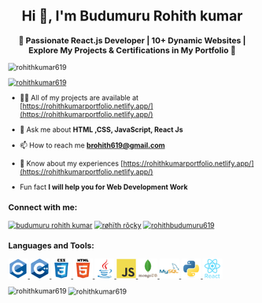 <h1 align="center">Hi 👋, I'm Budumuru Rohith kumar</h1>
<h3 align="center">🚀 Passionate React.js Developer | 10+ Dynamic Websites | Explore My Projects & Certifications in My Portfolio 🌟</h3>

<p align="left"> <img src="https://komarev.com/ghpvc/?username=rohithkumar619&label=Profile%20views&color=0e75b6&style=flat" alt="rohithkumar619" /> </p>

<p align="left"> <a href="https://github.com/ryo-ma/github-profile-trophy"><img src="https://github-profile-trophy.vercel.app/?username=rohithkumar619" alt="rohithkumar619" /></a> </p>

- 👨‍💻 All of my projects are available at [https://rohithkumarportfolio.netlify.app/](https://rohithkumarportfolio.netlify.app/)

- 💬 Ask me about **HTML ,CSS, JavaScript, React Js**

- 📫 How to reach me **brohith619@gmail.com**

- 📄 Know about my experiences [https://rohithkumarportfolio.netlify.app/](https://rohithkumarportfolio.netlify.app/)

- Fun fact **I will help you for Web Development Work**

<h3 align="left">Connect with me:</h3>
<p align="left">
<a href="https://linkedin.com/in/budumuru rohith kumar" target="blank"><img align="center" src="https://raw.githubusercontent.com/rahuldkjain/github-profile-readme-generator/master/src/images/icons/Social/linked-in-alt.svg" alt="budumuru rohith kumar" height="30" width="40" /></a>
<a href="https://fb.com/røhïth rõçky" target="blank"><img align="center" src="https://raw.githubusercontent.com/rahuldkjain/github-profile-readme-generator/master/src/images/icons/Social/facebook.svg" alt="røhïth rõçky" height="30" width="40" /></a>
<a href="https://instagram.com/rohithbudumuru619" target="blank"><img align="center" src="https://raw.githubusercontent.com/rahuldkjain/github-profile-readme-generator/master/src/images/icons/Social/instagram.svg" alt="rohithbudumuru619" height="30" width="40" /></a>
</p>

<h3 align="left">Languages and Tools:</h3>
<p align="left"> <a href="https://www.cprogramming.com/" target="_blank" rel="noreferrer"> <img src="https://raw.githubusercontent.com/devicons/devicon/master/icons/c/c-original.svg" alt="c" width="40" height="40"/> </a> <a href="https://www.w3schools.com/cpp/" target="_blank" rel="noreferrer"> <img src="https://raw.githubusercontent.com/devicons/devicon/master/icons/cplusplus/cplusplus-original.svg" alt="cplusplus" width="40" height="40"/> </a> <a href="https://www.w3schools.com/css/" target="_blank" rel="noreferrer"> <img src="https://raw.githubusercontent.com/devicons/devicon/master/icons/css3/css3-original-wordmark.svg" alt="css3" width="40" height="40"/> </a> <a href="https://www.w3.org/html/" target="_blank" rel="noreferrer"> <img src="https://raw.githubusercontent.com/devicons/devicon/master/icons/html5/html5-original-wordmark.svg" alt="html5" width="40" height="40"/> </a> <a href="https://www.java.com" target="_blank" rel="noreferrer"> <img src="https://raw.githubusercontent.com/devicons/devicon/master/icons/java/java-original.svg" alt="java" width="40" height="40"/> </a> <a href="https://developer.mozilla.org/en-US/docs/Web/JavaScript" target="_blank" rel="noreferrer"> <img src="https://raw.githubusercontent.com/devicons/devicon/master/icons/javascript/javascript-original.svg" alt="javascript" width="40" height="40"/> </a> <a href="https://www.mongodb.com/" target="_blank" rel="noreferrer"> <img src="https://raw.githubusercontent.com/devicons/devicon/master/icons/mongodb/mongodb-original-wordmark.svg" alt="mongodb" width="40" height="40"/> </a> <a href="https://www.mysql.com/" target="_blank" rel="noreferrer"> <img src="https://raw.githubusercontent.com/devicons/devicon/master/icons/mysql/mysql-original-wordmark.svg" alt="mysql" width="40" height="40"/> </a> <a href="https://www.python.org" target="_blank" rel="noreferrer"> <img src="https://raw.githubusercontent.com/devicons/devicon/master/icons/python/python-original.svg" alt="python" width="40" height="40"/> </a> <a href="https://reactjs.org/" target="_blank" rel="noreferrer"> <img src="https://raw.githubusercontent.com/devicons/devicon/master/icons/react/react-original-wordmark.svg" alt="react" width="40" height="40"/> </a> </p>

<p><img align="left" src="https://github-readme-stats.vercel.app/api/top-langs?username=rohithkumar619&show_icons=true&locale=en&layout=compact" alt="rohithkumar619" /></p>

<p>&nbsp;<img align="center" src="https://github-readme-stats.vercel.app/api?username=rohithkumar619&show_icons=true&locale=en" alt="rohithkumar619" /></p>
